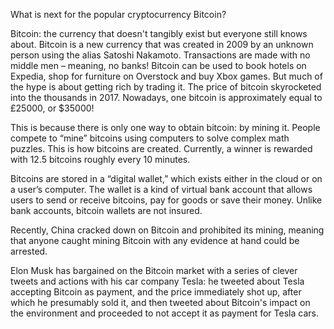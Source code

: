 What is next for the popular cryptocurrency Bitcoin?


Bitcoin: the currency that doesn't tangibly exist but everyone still knows about.
Bitcoin is a new currency that was created in 2009 by an unknown person using the alias Satoshi Nakamoto. Transactions are made with no middle men – meaning, no banks! Bitcoin can be used to book hotels on Expedia, shop for furniture on Overstock and buy Xbox games. But much of the hype is about getting rich by trading it. The price of bitcoin skyrocketed into the thousands in 2017. Nowadays, one bitcoin is approximately equal to £25000, or $35000!

This is because there is only one way to obtain bitcoin: by mining it. People compete to “mine” bitcoins using computers to solve complex math puzzles. This is how bitcoins are created. Currently, a winner is rewarded with 12.5 bitcoins roughly every 10 minutes.

Bitcoins are stored in a “digital wallet,” which exists either in the cloud or on a user’s computer. The wallet is a kind of virtual bank account that allows users to send or receive bitcoins, pay for goods or save their money. Unlike bank accounts, bitcoin wallets are not insured.

Recently, China cracked down on Bitcoin and prohibited its mining, meaning that anyone caught mining Bitcoin with any evidence at hand could be arrested.

Elon Musk has bargained on the Bitcoin market with a series of clever tweets and actions with his car company Tesla: he tweeted about Tesla accepting Bitcoin as payment, and the price immediately shot up, after which he presumably sold it, and then tweeted about Bitcoin's impact on the environment and proceeded to not accept it as payment for Tesla cars.
